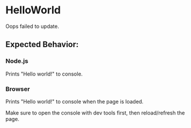 # HelloWorld

Oops failed to update.

## Expected Behavior:

### Node.js

Prints "Hello world!" to console.

### Browser

Prints "Hello world!" to console when the page is loaded.

Make sure to open the console with dev tools first, then reload/refresh the page.




